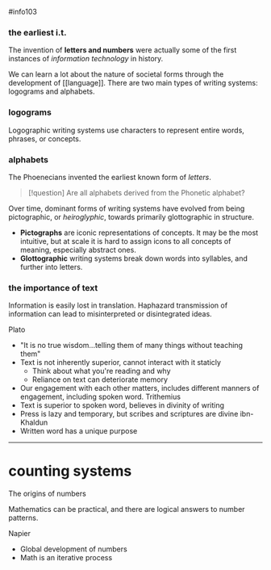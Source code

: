 #info103
### the earliest i.t.
The invention of **letters and numbers** were actually some of the first instances of *information technology* in history.

We can learn a lot about the nature of societal forms through the development of [[language]]. There are two main types of writing systems: logograms and alphabets.
### logograms
Logographic writing systems use characters to represent entire words, phrases, or concepts. 

### alphabets
The Phoenecians invented the earliest known form of *letters*. 

>[!question] Are all alphabets derived from the Phonetic alphabet?

Over time, dominant forms of writing systems have evolved from being pictographic, or *heiroglyphic*, towards primarily glottographic in structure.
- **Pictographs** are iconic representations of concepts. It may be the most intuitive, but at scale it is hard to assign icons to all concepts of meaning, especially abstract ones.
- **Glottographic** writing systems break down words into syllables, and further into letters.

### the importance of text
Information is easily lost in translation. Haphazard transmission of information can lead to misinterpreted or disintegrated ideas.

Plato
- "It is no true wisdom...telling them of many things without teaching them"
- Text is not inherently superior, cannot interact with it staticly
	- Think about what you're reading and why
	- Reliance on text can deteriorate memory
- Our engagement with each other matters, includes different manners of engagement, including spoken word.
Trithemius
- Text is superior to spoken word, believes in divinity of writing
- Press is lazy and temporary, but scribes and scriptures are divine
ibn-Khaldun
- Written word has a unique purpose

---
# counting systems
The origins of numbers 

Mathematics can be practical, and there are logical answers to number patterns.

Napier
- Global development of numbers
- Math is an iterative process